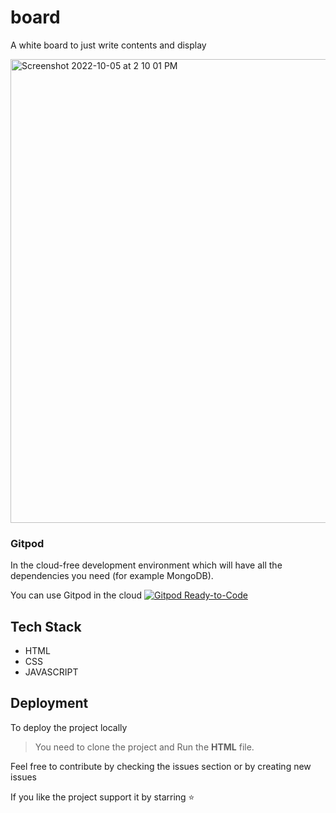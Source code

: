 # board
A white board to just write contents and display

<img width="742" alt="Screenshot 2022-10-05 at 2 10 01 PM" src="https://user-images.githubusercontent.com/80240317/195386021-ae58b679-4f69-4112-9fd6-42ff45759cbb.png">


### Gitpod

In the cloud-free development environment which will have all the dependencies you need (for example MongoDB).

You can use Gitpod in the cloud [![Gitpod Ready-to-Code](https://img.shields.io/badge/Gitpod-Ready--to--Code-blue?logo=gitpod)](https://gitpod.io/#https://github.com/DhanushNehru/board/)

## Tech Stack

- HTML
- CSS
- JAVASCRIPT

## Deployment

To deploy the project locally

> You need to clone the project and Run the **HTML** file.

Feel free to contribute by checking the issues section or by creating new issues

If you like the project support it by starring ⭐
